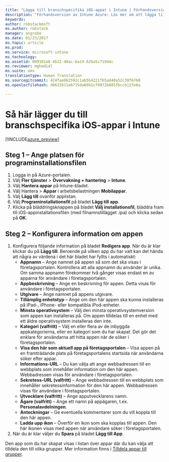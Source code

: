 ```yaml
---
title: "Lägga till branschspecifika iOS-appar i Intune | Förhandsversion av Intune Azure | Microsoft Docs"
description: "Förhandsversion av Intune Azure: Läs mer om att lägga till branschspecifika iOS-appar i Intune."
keywords: 
author: robstackmsft
ms.author: robstack
manager: angrobe
ms.date: 01/23/2017
ms.topic: article
ms.prod: 
ms.service: microsoft-intune
ms.technology: 
ms.assetid: 099101e8-4b22-40ac-ba19-82ba5c71944c
ms.reviewer: mghadial
ms.suite: ems
translationtype: Human Translation
ms.sourcegitcommit: 424fae862592c1ab5b4221fb5ad40a52c39f6760
ms.openlocfilehash: d8615611eb715da66b1cf0972b885fbccb12fe6a

---
```


# <a name="how-to-add-ios-line-of-business-lob-apps-to-intune"></a>Så här lägger du till branschspecifika iOS-appar i Intune

[!INCLUDE[azure_preview](../includes/azure_preview.md)]


## <a name="step-1---specify-the-software-setup-file"></a>Steg 1 – Ange platsen för programinstallationsfilen

1. Logga in på Azure-portalen.
2. Välj **Fler tjänster** > **Övervakning + hantering** > **Intune**.
3. Välj **Hantera appar** på Intune-bladet.
4. Välj Hantera > **Appar** i arbetsbelastningen **Mobilappar**.
5. Välj **Lägg till** ovanför applistan.
6. Välj **Programinstallationsfil** på bladet **Lägg till app**.
7. Klicka på bläddringsknappen på bladet **Välj installationsfil**, bläddra fram till iOS-appinstallationsfilen (med filnamnstillägget .ipa) och klicka sedan på **OK**.

## <a name="step-2---configure-app-information"></a>Steg 2 – Konfigurera information om appen

1. Konfigurera följande information på bladet **Redigera app**. När du är klar klickar du på **Lägg till**. Beroende på vilken app du har valt kan det hända att några av värdena i det här bladet har fyllts i automatiskt:
    - **Appnamn** – Ange namnet på appen så som det ska visas i företagsportalen. Kontrollera att alla appnamn du använder är unika. Om samma appnamn förekommer två gånger visas endast en av apparna för användare i företagsportalen.
    - **Appbeskrivning** – Ange en beskrivning för appen. Detta visas för användare i företagsportalen.
    - **Utgivare** – Ange namnet på appens utgivare.
    - **Tillämplig enhetstyp** – Ange om den här appen ska kunna installeras på iPad-, iPhone- eller kompatibla iPod-enheter.
    - **Minsta operativsystem** – Välj den minsta operativsystemversion som appen kan installeras på. Om appen tilldelas till en enhet med ett äldre operativsystem installeras den inte.
    - **Kategori (valfritt)** – Välj en eller flera av de inbyggda appkategorierna, eller en kategori som du har skapat. Det gör det enklare för användarna att hitta appen när de söker i företagsportalen.
    - **Visa den här som aktuell app på företagsportalen** – Visa appen på en framträdande plats på företagsportalens startsida när användarna söker efter appar.
    - **Informations-URL** – Du kan välja att ange webbadressen till en webbplats som innehåller information om den här appen. Webbadressen visas för användare i företagsportalen.
    - **Sekretess-URL (valfritt)** – Ange webbadressen till en webbplats som innehåller sekretessinformation för den här appen. Webbadressen visas för användare i företagsportalen.
    - **Utvecklare (valfritt)** – Ange apputvecklarens namn.
    - **Ägare (valfritt)** – Ange ett namn på appägaren, t.ex. **Personalavdelningen**.
    - **Anteckningar** – Ge eventuella kommentarer som du vill koppla till den här appen.
    - **Ladda upp ikon** – Överför en ikon som ska kopplas till appen. Den här ikonen visas med appen när användare söker i företagsportalen.
2. När du är klar väljer du **Spara** på bladet **Lägg till App**.

Den app som du har skapat visas i listan över appar där du kan välja att tilldela den till olika grupper. Mer information finns i [Tilldela appar till grupper](/intune-azure/manage-apps/deploy-apps).


<!--HONumber=Feb17_HO1-->


